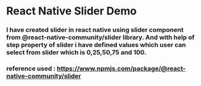 ﻿# React Native Slider Demo
### I have created slider in react native using slider component from @react-native-community/slider library. And with help of step property of slider i have defined values which user can select from slider which is 0,25,50,75 and 100.


### reference used : https://www.npmjs.com/package/@react-native-community/slider
